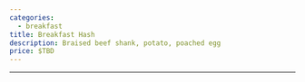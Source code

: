 ```yaml
---
categories:
  - breakfast
title: Breakfast Hash
description: Braised beef shank, potato, poached egg
price: $TBD
---
```

---
